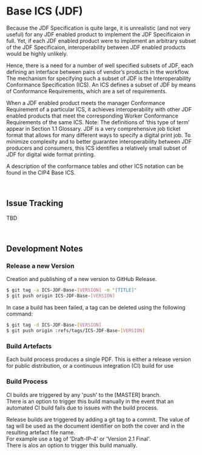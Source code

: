 # Base ICS (JDF)
Because the JDF Specification is quite large, it is unrealistic (and not very useful) for any JDF enabled product to implement the JDF Specificaion in full. Yet, if each JDF enabled product were to implement an arbitrary subset of the JDF Specificaion, interoperability between JDF enabled products would be highly unlikely.

Hence, there is a need for a number of well specified subsets of JDF, each defining an interface between pairs of vendor’s products in the workflow. The mechanism for specifying such a subset of JDF is the Interoperability Conformance Specification (ICS). An ICS defines a subset of JDF by means of Conformance Requirements, which are a set of requirements.

When a JDF enabled product meets the manager Conformance Requirement of a particular ICS, it achieves interoperability with other JDF enabled products that meet the corresponding Worker Conformance Requirements of the same ICS. Note: The definitions of ‘this type of term’ appear in Section 1.1 Glossary.
JDF is a very comprehensive job ticket format that allows for many different ways to specify a digital print job. To minimize complexity and to better guarantee interoperability between JDF producers and consumers, this ICS identifies a relatively small subset of JDF for digital wide format printing.

A description of the conformance tables and other ICS notation can be found in the CIP4 Base ICS.

<br />

## Issue Tracking
TBD

<br />

## Development Notes
### Release a new Version
Creation and publishing of a new version to GitHub Release. 

```bash
$ git tag -a ICS-JDF-Base-[VERSION] -m "[TITLE]"
$ git push origin ICS-JDF-Base-[VERSION]
```

In case a build has been failed, a tag can be deleted using the following command:
```bash
$ git tag -d ICS-JDF-Base-[VERSION]
$ git push origin :refs/tags/ICS-JDF-Base-[VERSION]
```

### Build Artefacts
Each build process produces a single PDF. This is either a release version for public distribution, or a continuous integration (CI) build for use

### Build Process

CI builds are triggered by any 'push' to the [MASTER] branch.<br/>
There is an option to trigger this build manually in the event that an automated CI build fails due to issues with the build process.

Release builds are triggered by adding a git tag to a commit. The value of tag will be used as the document identifier on both the cover and in the resulting artefact file name.<br/>
For example use a tag of 'Draft-IP-4' or 'Version 2.1 Final'.<br/>
There is alos an option to trigger this build manually.
